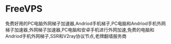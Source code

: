 # FreeVPS
免费好用的PC电脑外网梯子加速器,Andriod手机梯子,PC电脑和Andriod手机外网梯子加速器,外网梯子加速器,PC电脑和安卓手机进行外网加速,免费的电脑和Andriod手机外网梯子,SSR和V2ray协议节点,老牌翻墙服务商
